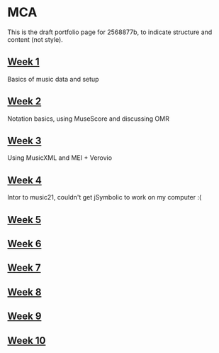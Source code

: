 # MCA
This is the draft portfolio page for 2568877b, to indicate structure and content (not style).

## [Week 1](static/week1.md)
Basics of music data and setup
## [Week 2](static/week2.md)
Notation basics, using MuseScore and discussing OMR
## [Week 3](static/week3.md)
Using MusicXML and MEI + Verovio
## [Week 4](static/week4.md)
Intor to music21, couldn't get jSymbolic to work on my computer :(
## [Week 5](static/week5.md)
## [Week 6](static/week6.md)
## [Week 7](static/week7.md)
## [Week 8](static/week8.md)    
## [Week 9](static/week9.md)  
## [Week 10](static/week10.md)  